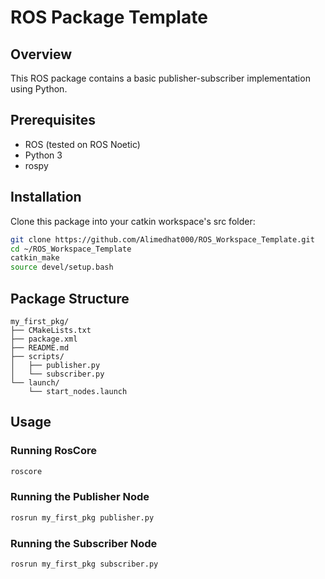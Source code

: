 # ROS Package Template

## Overview
This ROS package contains a basic publisher-subscriber implementation using Python.

## Prerequisites
- ROS (tested on ROS Noetic)
- Python 3
- rospy

## Installation
Clone this package into your catkin workspace's src folder:
```bash
git clone https://github.com/Alimedhat000/ROS_Workspace_Template.git
cd ~/ROS_Workspace_Template
catkin_make
source devel/setup.bash
```

## Package Structure
```
my_first_pkg/
├── CMakeLists.txt
├── package.xml
├── README.md
├── scripts/
│   ├── publisher.py
│   └── subscriber.py
└── launch/
    └── start_nodes.launch
```

## Usage

### Running RosCore
```bash
roscore
```

### Running the Publisher Node
```bash
rosrun my_first_pkg publisher.py
```

### Running the Subscriber Node
```bash
rosrun my_first_pkg subscriber.py
```

